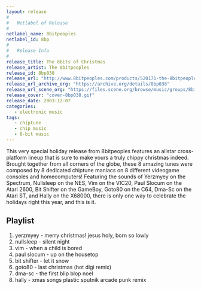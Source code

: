 ```yaml
---
layout: release
#
#   Netlabel of Release
#
netlabel_name: 8bitpeoples
netlabel_id: 8bp
#
#   Release Info
#
release_title: The 8bits of Christmas
release_artist: The 8bitpeoples
release_id: 8bp038
release_url: "http://www.8bitpeoples.com/products/520171-the-8bitpeoples-the-8bits-of-christmas"
release_url_archive_org: "https://archive.org/details/8bp038"
release_url_scene_org: "https://files.scene.org/browse/music/groups/8bitpeoples/"
release_cover: "cover-8bp038.gif"
release_date: 2003-12-07
categories:
   - electronic music
tags:
   - chiptune
   - chip music
   - 8-bit music
---
```

This very special holiday release from 8bitpeoples features an allstar cross-platform lineup that is sure to make yours a truly chippy christmas indeed. Brought together from all corners of the globe, these 8 amazing tunes were composed by 8 dedicated chiptune maniacs on 8 different videogame consoles and homecomputers! Featuring the sounds of Yerzmyey on the Spectrum, Nullsleep on the NES, Vim on the VIC20, Paul Slocum on the Atari 2600, Bit Shifter on the GameBoy, Goto80 on the C64, Dma-Sc on the Atari ST, and Hally on the X68000, there is only one way to celebrate the holidays right this year, and this is it.



## Playlist

1. yerzmyey - merry christmas! jesus holy, born so lowly
2. nullsleep - silent night
3. vim - when a child is bored
4. paul slocum - up on the housetop
5. bit shifter - let it snow
6. goto80 - last christmas (hot digi remix)
7. dma-sc - the first blip blop noel
8. hally - xmas songs plastic sputnik arcade punk remix